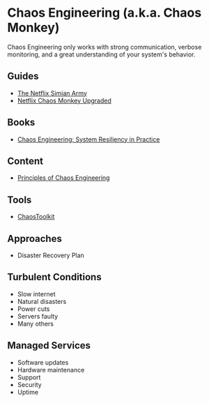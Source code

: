 # Chaos Engineering (a.k.a. Chaos Monkey)

<!--
https://netflixtechblog.com/fit-failure-injection-testing-35d8e2a9bb2
https://netflixtechblog.com/keeping-netflix-reliable-using-prioritized-load-shedding-6cc827b02f94

https://app.pluralsight.com/paths/conference/chaos-conf-2020
https://app.pluralsight.com/channels/details/76045a6b-ec26-4747-a61b-679e5c54dd33
-->

Chaos Engineering only works with strong communication, verbose monitoring, and a great understanding of your system's behavior.

## Guides

- [The Netflix Simian Army](https://netflixtechblog.com/the-netflix-simian-army-16e57fbab116)
- [Netflix Chaos Monkey Upgraded](https://netflixtechblog.com/netflix-chaos-monkey-upgraded-1d679429be5d)

<!--
https://netflixtechblog.com/chap-chaos-automation-platform-53e6d528371f

https://github.com/Netflix/SimianArmy
https://github.com/netflix/chaosmonkey
https://github.com/spinnaker/swabbie
-->

## Books

- [Chaos Engineering: System Resiliency in Practice](https://www.amazon.com/Chaos-Engineering-System-Resiliency-Practice/)

## Content

- [Principles of Chaos Engineering](https://principlesofchaos.org/)

## Tools

- [ChaosToolkit](/chaostoolkit.md)

## Approaches

- Disaster Recovery Plan

## Turbulent Conditions

- Slow internet
- Natural disasters
- Power cuts
- Servers faulty
- Many others

## Managed Services

- Software updates
- Hardware maintenance
- Support
- Security
- Uptime
